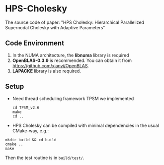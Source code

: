 # HPS-Cholesky

The source code of paper: "HPS Cholesky: Hierarchical Parallelized Supernodal Cholesky with Adaptive Parameters"

## Code Environment

1. In the NUMA architecture, the **libnuma** library is required
2. **OpenBLAS-0.3.9** is recommended. You can obtain it from https://github.com/xianyi/OpenBLAS. 
3. **LAPACKE** library is also required.

## Setup

- Need thread scheduling framework TPSM we implemented 

  ```
  cd TPSM_v2.6
  make
  cd ..
  ```

  

- HPS Cholesky can be compiled with minimal dependencies in the usual CMake-way, e.g.:


```
mkdir build && cd build
cmake ..
make
```
Then the test routine is in `build/test/`.










